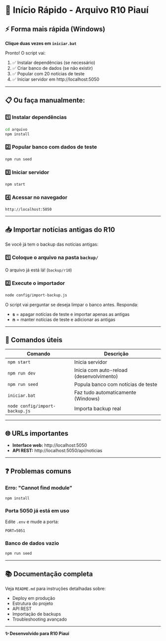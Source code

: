 # 🚀 Início Rápido - Arquivo R10 Piauí

## ⚡ Forma mais rápida (Windows)

**Clique duas vezes em `iniciar.bat`**

Pronto! O script vai:
1. ✅ Instalar dependências (se necessário)
2. ✅ Criar banco de dados (se não existir)
3. ✅ Popular com 20 notícias de teste
4. ✅ Iniciar servidor em http://localhost:5050

---

## 📋 Ou faça manualmente:

### 1️⃣ Instalar dependências
```bash
cd arquivo
npm install
```

### 2️⃣ Popular banco com dados de teste
```bash
npm run seed
```

### 3️⃣ Iniciar servidor
```bash
npm start
```

### 4️⃣ Acessar no navegador
```
http://localhost:5050
```

---

## 📥 Importar notícias antigas do R10

Se você já tem o backup das notícias antigas:

### 1️⃣ Coloque o arquivo na pasta `backup/`
O arquivo já está lá! (`backup/r10`)

### 2️⃣ Execute o importador
```bash
node config/import-backup.js
```

O script vai perguntar se deseja limpar o banco antes. Responda:
- **s** = apagar notícias de teste e importar apenas as antigas
- **n** = manter notícias de teste e adicionar as antigas

---

## 🔧 Comandos úteis

| Comando | Descrição |
|---------|-----------|
| `npm start` | Inicia servidor |
| `npm run dev` | Inicia com auto-reload (desenvolvimento) |
| `npm run seed` | Popula banco com notícias de teste |
| `iniciar.bat` | Faz tudo automaticamente (Windows) |
| `node config/import-backup.js` | Importa backup real |

---

## 🌐 URLs importantes

- **Interface web:** http://localhost:5050
- **API REST:** http://localhost:5050/api/noticias

---

## ❓ Problemas comuns

### Erro: "Cannot find module"
```bash
npm install
```

### Porta 5050 já está em uso
Edite `.env` e mude a porta:
```env
PORT=5051
```

### Banco de dados vazio
```bash
npm run seed
```

---

## 📚 Documentação completa

Veja `README.md` para instruções detalhadas sobre:
- Deploy em produção
- Estrutura do projeto
- API REST
- Importação de backups
- Troubleshooting avançado

---

**✨ Desenvolvido para R10 Piauí**
